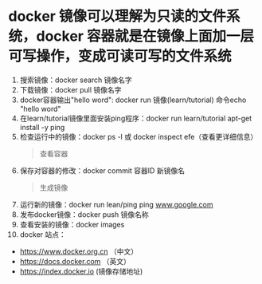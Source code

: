 # docker 镜像可以理解为只读的文件系统，docker 容器就是在镜像上面加一层可写操作，变成可读可写的文件系统

1. 搜索镜像：docker search 镜像名字
2. 下载镜像：docker pull 镜像名字
3. docker容器输出"hello word": docker run 镜像(learn/tutorial) 命令echo "hello word"
4. 在learn/tutorial镜像里面安装ping程序：docker run learn/tutorial apt-get install -y ping
5. 检查运行中的镜像：docker ps -l 或 docker inspect efe（查看更详细信息）
   > 查看容器
6. 保存对容器的修改：docker commit 容器ID 新镜像名
   > 生成镜像
7. 运行新的镜像：docker run lean/ping ping www.google.com
8. 发布docker镜像：docker push 镜像名称
9. 查看安装的镜像：docker images
10. docker 站点：
 * https://www.docker.org.cn （中文）
 * https://docs.docker.com （英文）
 * https://index.docker.io (镜像存储地址)
